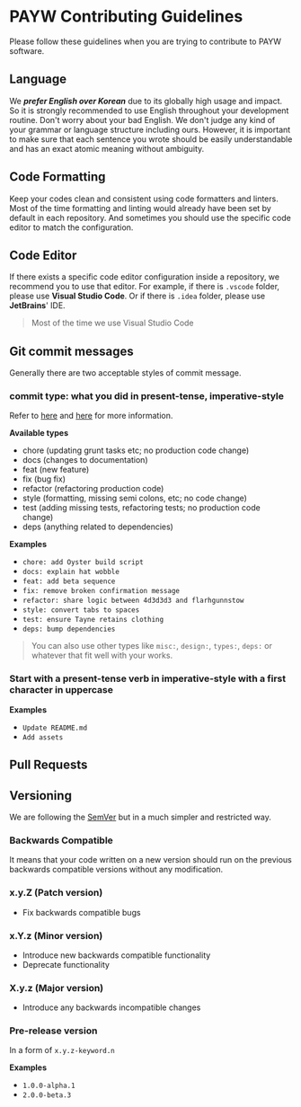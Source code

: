 # PAYW Contributing Guidelines

Please follow these guidelines when you are trying to contribute to PAYW software.

## Language

We **_prefer English over Korean_** due to its globally high usage and impact. So it is strongly recommended to use English throughout your development routine. Don't worry about your bad English. We don't judge any kind of your grammar or language structure including ours. However, it is important to make sure that each sentence you wrote should be easily understandable and has an exact atomic meaning without ambiguity.

## Code Formatting

Keep your codes clean and consistent using code formatters and linters. Most of the time formatting and linting would already have been set by default in each repository. And sometimes you should use the specific code editor to match the configuration.

## Code Editor

If there exists a specific code editor configuration inside a repository, we recommend you to use that editor. For example, if there is `.vscode` folder, please use **Visual Studio Code**. Or if there is `.idea` folder, please use **JetBrains**' IDE.

> Most of the time we use Visual Studio Code

## Git commit messages

Generally there are two acceptable styles of commit message.

### commit type: what you did in present-tense, imperative-style

Refer to [here](http://karma-runner.github.io/0.10/dev/git-commit-msg.html) and [here](https://seesparkbox.com/foundry/semantic_commit_messages) for more information.

**Available types**

- chore (updating grunt tasks etc; no production code change)
- docs (changes to documentation)
- feat (new feature)
- fix (bug fix)
- refactor (refactoring production code)
- style (formatting, missing semi colons, etc; no code change)
- test (adding missing tests, refactoring tests; no production code change)
- deps (anything related to dependencies)

**Examples**

- `chore: add Oyster build script`
- `docs: explain hat wobble`
- `feat: add beta sequence`
- `fix: remove broken confirmation message`
- `refactor: share logic between 4d3d3d3 and flarhgunnstow`
- `style: convert tabs to spaces`
- `test: ensure Tayne retains clothing`
- `deps: bump dependencies`

> You can also use other types like `misc:`, `design:`, `types:`, `deps:` or whatever that fit well with your works.

### Start with a present-tense verb in imperative-style with a first character in uppercase

**Examples**

- `Update README.md`
- `Add assets`

## Pull Requests

## Versioning

We are following the [SemVer](https://semver.org/) but in a much simpler and restricted way.

### Backwards Compatible

It means that your code written on a new version should run on the previous backwards compatible versions without any modification.

### x.y.Z (Patch version)

- Fix backwards compatible bugs

### x.Y.z (Minor version)

- Introduce new backwards compatible functionality
- Deprecate functionality

### X.y.z (Major version)

- Introduce any backwards incompatible changes

### Pre-release version

In a form of `x.y.z-keyword.n`

**Examples**

- `1.0.0-alpha.1`
- `2.0.0-beta.3`
